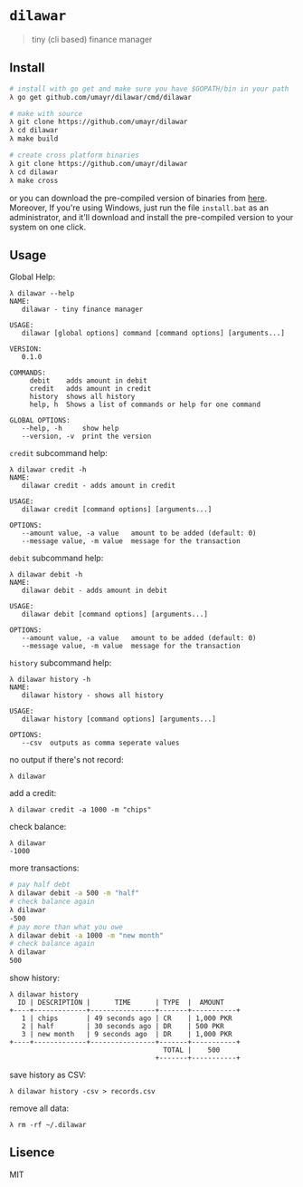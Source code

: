 # `dilawar`
> tiny (cli based) finance manager

## Install
```bash
# install with go get and make sure you have $GOPATH/bin in your path 
λ go get github.com/umayr/dilawar/cmd/dilawar

# make with source
λ git clone https://github.com/umayr/dilawar
λ cd dilawar
λ make build

# create cross platform binaries
λ git clone https://github.com/umayr/dilawar
λ cd dilawar
λ make cross
```
or you can download the pre-compiled version of binaries from [here](https://github.com/umayr/dilawar/releases/tag/0.1.0). Moreover, If you're using Windows, just run the file `install.bat` as an administrator, and it'll download and install the pre-compiled version to your system on one click.

## Usage

Global Help:
```
λ dilawar --help
NAME:
   dilawar - tiny finance manager

USAGE:
   dilawar [global options] command [command options] [arguments...]

VERSION:
   0.1.0

COMMANDS:
     debit    adds amount in debit
     credit   adds amount in credit
     history  shows all history
     help, h  Shows a list of commands or help for one command

GLOBAL OPTIONS:
   --help, -h     show help
   --version, -v  print the version
```
`credit` subcommand help:
```
λ dilawar credit -h
NAME:
   dilawar credit - adds amount in credit

USAGE:
   dilawar credit [command options] [arguments...]

OPTIONS:
   --amount value, -a value   amount to be added (default: 0)
   --message value, -m value  message for the transaction
```
`debit` subcommand help:
```
λ dilawar debit -h
NAME:
   dilawar debit - adds amount in debit

USAGE:
   dilawar debit [command options] [arguments...]

OPTIONS:
   --amount value, -a value   amount to be added (default: 0)
   --message value, -m value  message for the transaction
```
`history` subcommand help:
```
λ dilawar history -h
NAME:
   dilawar history - shows all history

USAGE:
   dilawar history [command options] [arguments...]

OPTIONS:
   --csv  outputs as comma seperate values
```
no output if there's not record:
```
λ dilawar
```
add a credit:
```
λ dilawar credit -a 1000 -m "chips"
```
check balance:
```
λ dilawar
-1000
```
more transactions:
```bash
# pay half debt
λ dilawar debit -a 500 -m "half"
# check balance again
λ dilawar
-500
# pay more than what you owe
λ dilawar debit -a 1000 -m "new month"
# check balance again
λ dilawar
500
```
show history:
```
λ dilawar history
  ID | DESCRIPTION |      TIME      | TYPE  |  AMOUNT    
+----+-------------+----------------+-------+-----------+
   1 | chips       | 49 seconds ago | CR    | 1,000 PKR  
   2 | half        | 30 seconds ago | DR    | 500 PKR    
   3 | new month   | 9 seconds ago  | DR    | 1,000 PKR  
+----+-------------+----------------+-------+-----------+
                                      TOTAL |    500     
                                    +-------+-----------+
```                                 
save history as CSV:
```
λ dilawar history -csv > records.csv
```
remove all data:
```
λ rm -rf ~/.dilawar
```

## Lisence
MIT